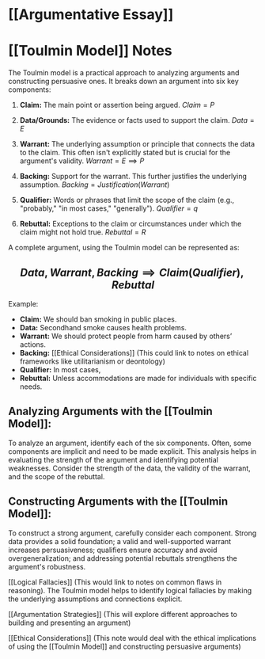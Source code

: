 # [[Argumentative Essay]]
# [[Toulmin Model]] Notes

The Toulmin model is a practical approach to analyzing arguments and constructing persuasive ones. It breaks down an argument into six key components:

1. **Claim:** The main point or assertion being argued.  $Claim = P$

2. **Data/Grounds:** The evidence or facts used to support the claim. $Data = E$

3. **Warrant:** The underlying assumption or principle that connects the data to the claim. This often isn't explicitly stated but is crucial for the argument's validity.  $Warrant =  E \implies P$

4. **Backing:**  Support for the warrant.  This further justifies the underlying assumption. $Backing = Justification(Warrant)$

5. **Qualifier:** Words or phrases that limit the scope of the claim (e.g., "probably," "in most cases," "generally"). $Qualifier = q$

6. **Rebuttal:**  Exceptions to the claim or circumstances under which the claim might not hold true. $Rebuttal = R$


A complete argument, using the Toulmin model can be represented as:

## $$ Data, Warrant, Backing \implies Claim (Qualifier), Rebuttal $$

Example:

* **Claim:**  We should ban smoking in public places.
* **Data:**  Secondhand smoke causes health problems.
* **Warrant:**  We should protect people from harm caused by others’ actions.
* **Backing:** [[Ethical Considerations]] (This could link to notes on ethical frameworks like utilitarianism or deontology)
* **Qualifier:**  In most cases, 
* **Rebuttal:**  Unless accommodations are made for individuals with specific needs.


## Analyzing Arguments with the [[Toulmin Model]]:

To analyze an argument, identify each of the six components.  Often, some components are implicit and need to be made explicit.  This analysis helps in evaluating the strength of the argument and identifying potential weaknesses.  Consider the strength of the data, the validity of the warrant, and the scope of the rebuttal.


## Constructing Arguments with the [[Toulmin Model]]:

To construct a strong argument, carefully consider each component. Strong data provides a solid foundation; a valid and well-supported warrant increases persuasiveness; qualifiers ensure accuracy and avoid overgeneralization; and addressing potential rebuttals strengthens the argument's robustness.


[[Logical Fallacies]]  (This would link to notes on common flaws in reasoning).  The Toulmin model helps to identify logical fallacies by making the underlying assumptions and connections explicit.

[[Argumentation Strategies]] (This will explore different approaches to building and presenting an argument)

[[Ethical Considerations]] (This note would deal with the ethical implications of using the [[Toulmin Model]] and constructing persuasive arguments)
